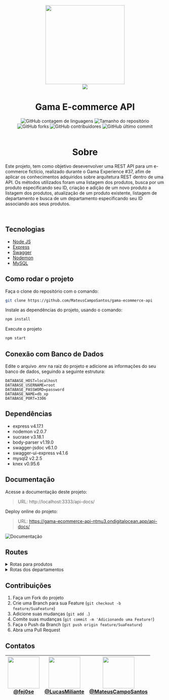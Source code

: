 <div align="center">
<img height="250p" margin="0" src="https://cdn.freebiesupply.com/logos/large/2x/nodejs-1-logo-png-transparent.png"><br>
<img margin="0" src="https://upload.wikimedia.org/wikipedia/commons/6/64/Expressjs.png">
</div>
<h1 align="center">Gama E-commerce API</h1>
<div align="center">
    <img alt="GitHub contagem de linguagens" src="https://img.shields.io/github/languages/count/MateusCampoSantos/gama-ecommerce-api">
    <img alt="Tamanho do repositório" src="https://img.shields.io/github/languages/code-size/MateusCampoSantos/gama-ecommerce-api">
    <img alt="GitHub forks" src="https://img.shields.io/github/forks/MateusCampoSantos/gama-ecommerce-api">
    <img alt="GitHub contribuidores" src="https://img.shields.io/github/contributors/MateusCampoSantos/gama-ecommerce-api">
    <img alt="GitHub último commit" src="https://img.shields.io/github/last-commit/MateusCampoSantos/gama-ecommerce-api">
</div><br>

<h1 align="center">Sobre</h1>

<p> Este projeto, tem como objetivo desevenvolver uma REST API para um e-commerce fictício, realizado durante o Gama Experience #37, afim de aplicar os conhecimentos adquiridos sobre arquitetura REST dentro de uma API. Os métodos utilizados foram uma listagem dos produtos, busca por um produto especificando seu ID, criação e adição de um novo produto a listagem dos produtos, atualização de um produto existente, listagem de departamento e busca de um departamento especificando seu ID associando aos seus produtos.</p><br>

## Tecnologias


- [Node JS](https://nodejs.org/en/)
- [Express](https://expressjs.com/pt-br/)
- [Swagger](https://swagger.io/)
- [Nodemon](https://www.npmjs.com/package/nodemon)
- [MySQL](https://www.mysql.com/)

## Como rodar o projeto

Faça o clone do repositório com o comando:

```bash
git clone https://github.com/MateusCampoSantos/gama-ecommerce-api 
```

Instale as dependências do projeto, usando o comando:

```bash
npm install
```

Execute o projeto

```bash
npm start
```

## Conexão com Banco de Dados

Edite o arquivo .env na raiz do projeto e adicione as informações do seu banco de dados, seguindo a seguinte estrutura:

```env
DATABASE_HOST=localhost
DATABASE_USERNAME=root
DATABASE_PASSWORD=password
DATABASE_NAME=db_xp
DATABASE_PORT=3306
```
## Dependências

- express v4.17.1
- nodemon v2.0.7
- sucrase v3.18.1
- body-parser v1.19.0
- swagger-jsdoc v6.1.0
- swagger-ui-express v4.1.6
- mysql2 v2.2.5
- knex v0.95.6

## Documentação

Acesse a documentação deste projeto:
> URL: http://localhost:3333/api-docs/

Deploy online do projeto:
> URL: https://gama-ecommerce-api-ntmu3.ondigitalocean.app/api-docs/

<img src="https://imgseed.xyz/img/16234061801abedc0.png" alt="Documentação">

## Routes
<details>
  <summary>Rotas para produtos</summary>

  ### GET - Lista todos os produtos
  > URL: http://localhost:3333/produtos

  ### GET - Busca o produto espesífico pelo ID
  > URL: http://localhost:3333/produto/:id

  Exemplo: 
  > ID = 25754: http://localhost:3333/produto/25754

  Resultado do exemplo:
  ```json
  {
  "codProduto": 25754,
  "descricao": "ADAPTADOR BLUETOOH USB RECEPTOR DE AUDIO P2",
  "preco": 5,
  "qtdEstoque": 10,
  "disponivel": "sim",
  "emDestaque": "sim",
  "departamento": 1
  }
  ```
  Exemplo de erro 404:
  > ID = 555: http://localhost:3333/produto/555

  Resultado do exemplo de erro 404:
  ```json
  {
  "message": "produto não encontrado"
  }
  ```

  ### PUT - Alterando produto existente
  > URL:http://localhost:3333/produto/:id

  Exemplo:
  > ID = 25754: http://localhost:3333/produto/25754

  Request body:
  ```json
  {
  "codProduto": 25754,
  "descricao": "ADAPTADOR BLUETOOH USB RECEPTOR DE AUDIO P2",
  "preco": 5.9,
  "qtdEstoque": 10,
  "disponivel": "sim",
  "emDestaque": "sim",
  "departamento": 1
  }
  ```
  Resultado do exemplo:
  ```json
  {
  "codProduto": 25754,
  "descricao": "ADAPTADOR BLUETOOH USB RECEPTOR DE AUDIO P2",
  "preco": 5.9,
  "qtdEstoque": 10,
  "disponivel": "sim",
  "emDestaque": "sim",
  "departamento": 1
  }
  ```

  Exemplo de erro 400:
  > Parametro divergente do exigido. Preço zerado.
  ```json
  {
  "codProduto": 25754,
  "descricao": "ADAPTADOR BLUETOOH USB RECEPTOR DE AUDIO P2",
  "preco": 0,
  "qtdEstoque": 10,
  "disponivel": "sim",
  "emDestaque": "sim",
  "departamento": 1
  }
  ```
  Resultado do exemplo de erro 400
  ```json
  {
  "message": "estrutura/informações inválidas, consulte a documentação"
  }
  ```

  Exemplo de erro 404:
  > Passando um ID não existente. ID = 555.

  Resultado do exemplo de erro 404:
  ```json
  {
  "message": "produto não existe"
  }
  ```

  ### DELETE - Deletando um produto da lista de produtos
  > URL: http://localhost:3333/produtos/:id

  Exemplo:
  > ID = 25754: http://localhost:3333/produto/25754

  ```json
  {
  "message": "produto deletado"
  }
  ```

  Exemplo de erro 404:
  > Passando um ID não existente. ID = 555.

  ```json
  {
  "message": "produto não localizado"
  }
  ```

  ### POST - Criando e adicionando um produto para a lista
  > URL: http://localhost:3333/produtos

  Exemplo:
  ```json
  {
  "codProduto": 12901,
  "descricao": "Placa de Vídeo Asus NVIDIA GeForce TUF Gaming RTX 3070, O8G, GDDR6 - TUF-RTX3070-O8G-GAMING",
  "preco": 12499.90,
  "qtdEstoque": 15,
  "disponivel": "sim",
  "emDestaque": "nao",
  "departamento": 9
  }
  ```

  Resultado do exemplo:
  ```json
  {
  "codProduto": 12901,
  "descricao": "Placa de Vídeo Asus NVIDIA GeForce TUF Gaming RTX 3070, O8G, GDDR6 - TUF-RTX3070-O8G-GAMING",
  "preco": 12499.90,
  "qtdEstoque": 15,
  "disponivel": "sim",
  "emDestaque": "nao",
  "departamento": 9
  }
  ```

  Exemplo de erro 400:
  > Produto com preço faltando
  ```json
  {
  "codProduto": 13456,
  "descricao": "Notebook Acer Aspire 3, Intel Core I3-1005G1, 4GB, 256GB SSD, 15.6´, Windows 10 Home - A315-56-330J",
  "preco": 0,
  "qtdEstoque": 4,
  "disponivel": "sim",
  "emDestaque": "sim",
  "departamento": 9
  }
  ```

  Resultado do exemplo de erro 400:
  ```json
  {
  "message": "produto já existe ou estrutura/informações inválidas, consulte a documentação"
  }
  ```

</details>

<details>
  <summary>Rotas dos departamentos</summary>

  ### GET - Lista todos os departamentos
  > URL: http://localhost:3333/departamentos

  ### GET - Busca um departamento específico pelo ID
  > URL: http://localhost:3333/departamento/:id

  Exemplo:
  > ID = 9: http://localhost:3333/departamento/9

  Resultado do exemplo:
  ```json
  [
    {
      "nomeDepto": "Informatica",
      "idDepto": 9,
      "produtos": [
        {
          "codProduto": 25678,
          "descricao": "DESKTOP ACER C24-963-UA91 I3-1005G1 1.2GHz/8GB/512GB SSD/23.8FHD IPS/W10/INGLES PRETO",
          "preco": 750,
          "qtdEstoque": 0,
          "disponivel": "nao",
          "emDestaque": "nao",
          "departamento": 9
        },
        {
          "codProduto": 27707,
          "descricao": "FONE C/ MICROFONE JBL C50HI PRETO",
          "preco": 7,
          "qtdEstoque": 29,
          "disponivel": "sim",
          "emDestaque": "sim",
          "departamento": 9
        }
      ]
    }
  ]
  ```

  Exemplo de erro 404:
  > ID = 555: http://localhost:3333/departamento/555

  Resultado do exemplo de erro 404:
  ```json
  {
    "message": "departamento não encontado"
  }
  ```

  ### PUT - Alterando departamento existente
  > URL:http://localhost:3333/departamento/:id

  Exemplo:

  ```json
  {
  "idDepto": 4,
  "nomeDepto": "Periféricos"
  }
  ```

  Resultado do exemplo:
  ```json
  {
  "message": "departamento atualizado, novo nome: Periféricos"
  }
  ```

  Exemplo de erro 404:
  > Passando um ID não existente. ID = 555.

  Resultado do exemplo de erro 404:
  ```json
  {
  "message": "departamento não existe"
  }
  ```

  ### DELETE - Deletando um departamento da lista de departamentos
  > URL: http://localhost:3333/departamento/:id

  Exemplo:
  > ID = 10: http://localhost:3333/departamento/10

  Resultado:

  ```json
  {
  "message": "departamento deletado"
  }
  ```
  
  Exemplo de erro 400:
  > ID = 4: http://localhost:3333/departamento/4

  Resultado do erro 400:
  ```json
  {
  "message": "existem produtos cadastrados nesse departamento, não é possivel deleta-lo"
  }
  ```

  Exemplo de erro 404:
  > Passando um ID não existente. ID = 555.

  Resultado do exemplo de erro 404:

  ```json
  {
  "message": "departamento não existe"
  }
  ```

</details>


## Contribuições

1. Faça um Fork do projeto
2. Crie uma Branch para sua Feature (`git checkout -b feature/SuaFeature`)
3. Adicione suas mudanças (`git add .`)
4. Comite suas mudanças (`git commit -m 'Adicionando uma Feature!`)
5. Faça o Push da Branch (`git push origin feature/SuaFeature`)
6. Abra uma Pull Request

## Contatos

| [<img src="https://avatars.githubusercontent.com/u/80367187?v=4" width="100"><br> @fej0se](https://github.com/fej0se) | [<img src="https://avatars.githubusercontent.com/u/46657131?v=4" width="100"><br> @LucasMiliante](https://github.com/LucasMiliante) | [<img src="https://avatars.githubusercontent.com/u/83595554?v=4" width="100"><br> @MateusCampoSantos](https://github.com/MateusCampoSantos) |
| :----: | :----: | :----: |
